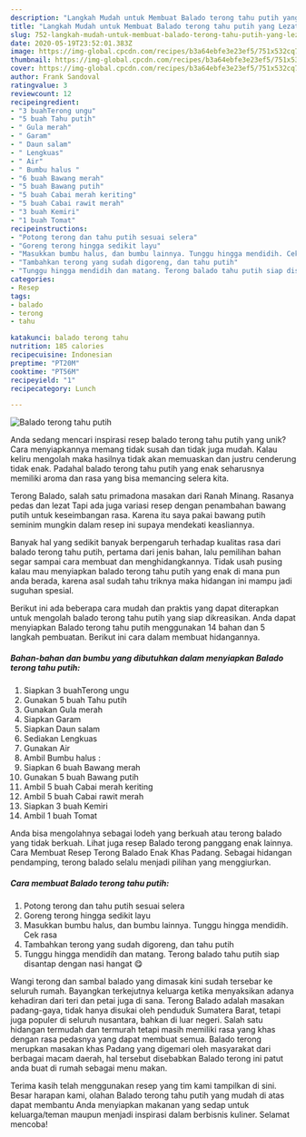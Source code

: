 ```yaml
---
description: "Langkah Mudah untuk Membuat Balado terong tahu putih yang Lezat"
title: "Langkah Mudah untuk Membuat Balado terong tahu putih yang Lezat"
slug: 752-langkah-mudah-untuk-membuat-balado-terong-tahu-putih-yang-lezat
date: 2020-05-19T23:52:01.383Z
image: https://img-global.cpcdn.com/recipes/b3a64ebfe3e23ef5/751x532cq70/balado-terong-tahu-putih-foto-resep-utama.jpg
thumbnail: https://img-global.cpcdn.com/recipes/b3a64ebfe3e23ef5/751x532cq70/balado-terong-tahu-putih-foto-resep-utama.jpg
cover: https://img-global.cpcdn.com/recipes/b3a64ebfe3e23ef5/751x532cq70/balado-terong-tahu-putih-foto-resep-utama.jpg
author: Frank Sandoval
ratingvalue: 3
reviewcount: 12
recipeingredient:
- "3 buahTerong ungu"
- "5 buah Tahu putih"
- " Gula merah"
- " Garam"
- " Daun salam"
- " Lengkuas"
- " Air"
- " Bumbu halus "
- "6 buah Bawang merah"
- "5 buah Bawang putih"
- "5 buah Cabai merah keriting"
- "5 buah Cabai rawit merah"
- "3 buah Kemiri"
- "1 buah Tomat"
recipeinstructions:
- "Potong terong dan tahu putih sesuai selera"
- "Goreng terong hingga sedikit layu"
- "Masukkan bumbu halus, dan bumbu lainnya. Tunggu hingga mendidih. Cek rasa"
- "Tambahkan terong yang sudah digoreng, dan tahu putih"
- "Tunggu hingga mendidih dan matang. Terong balado tahu putih siap disantap dengan nasi hangat 😋"
categories:
- Resep
tags:
- balado
- terong
- tahu

katakunci: balado terong tahu 
nutrition: 185 calories
recipecuisine: Indonesian
preptime: "PT20M"
cooktime: "PT56M"
recipeyield: "1"
recipecategory: Lunch

---
```



![Balado terong tahu putih](https://img-global.cpcdn.com/recipes/b3a64ebfe3e23ef5/751x532cq70/balado-terong-tahu-putih-foto-resep-utama.jpg)

Anda sedang mencari inspirasi resep balado terong tahu putih yang unik? Cara menyiapkannya memang tidak susah dan tidak juga mudah. Kalau keliru mengolah maka hasilnya tidak akan memuaskan dan justru cenderung tidak enak. Padahal balado terong tahu putih yang enak seharusnya memiliki aroma dan rasa yang bisa memancing selera kita.

Terong Balado, salah satu primadona masakan dari Ranah Minang. Rasanya pedas dan lezat Tapi ada juga variasi resep dengan penambahan bawang putih untuk keseimbangan rasa. Karena itu saya pakai bawang putih seminim mungkin dalam resep ini supaya mendekati keasliannya.

Banyak hal yang sedikit banyak berpengaruh terhadap kualitas rasa dari balado terong tahu putih, pertama dari jenis bahan, lalu pemilihan bahan segar sampai cara membuat dan menghidangkannya. Tidak usah pusing kalau mau menyiapkan balado terong tahu putih yang enak di mana pun anda berada, karena asal sudah tahu triknya maka hidangan ini mampu jadi suguhan spesial.


Berikut ini ada beberapa cara mudah dan praktis yang dapat diterapkan untuk mengolah balado terong tahu putih yang siap dikreasikan. Anda dapat menyiapkan Balado terong tahu putih menggunakan 14 bahan dan 5 langkah pembuatan. Berikut ini cara dalam membuat hidangannya.

<!--inarticleads1-->

##### Bahan-bahan dan bumbu yang dibutuhkan dalam menyiapkan Balado terong tahu putih:

1. Siapkan 3 buahTerong ungu
1. Gunakan 5 buah Tahu putih
1. Gunakan  Gula merah
1. Siapkan  Garam
1. Siapkan  Daun salam
1. Sediakan  Lengkuas
1. Gunakan  Air
1. Ambil  Bumbu halus :
1. Siapkan 6 buah Bawang merah
1. Gunakan 5 buah Bawang putih
1. Ambil 5 buah Cabai merah keriting
1. Ambil 5 buah Cabai rawit merah
1. Siapkan 3 buah Kemiri
1. Ambil 1 buah Tomat


Anda bisa mengolahnya sebagai lodeh yang berkuah atau terong balado yang tidak berkuah. Lihat juga resep Balado terong panggang enak lainnya. Cara Membuat Resep Terong Balado Enak Khas Padang. Sebagai hidangan pendamping, terong balado selalu menjadi pilihan yang menggiurkan. 

<!--inarticleads2-->

##### Cara membuat Balado terong tahu putih:

1. Potong terong dan tahu putih sesuai selera
1. Goreng terong hingga sedikit layu
1. Masukkan bumbu halus, dan bumbu lainnya. Tunggu hingga mendidih. Cek rasa
1. Tambahkan terong yang sudah digoreng, dan tahu putih
1. Tunggu hingga mendidih dan matang. Terong balado tahu putih siap disantap dengan nasi hangat 😋


Wangi terong dan sambal balado yang dimasak kini sudah tersebar ke seluruh rumah. Bayangkan terkejutnya keluarga ketika menyaksikan adanya kehadiran dari teri dan petai juga di sana. Terong Balado adalah masakan padang-gaya, tidak hanya disukai oleh penduduk Sumatera Barat, tetapi juga populer di seluruh nusantara, bahkan di luar negeri. Salah satu hidangan termudah dan termurah tetapi masih memiliki rasa yang khas dengan rasa pedasnya yang dapat membuat semua. Balado terong merupkan masakan khas Padang yang digemari oleh masyarakat dari berbagai macam daerah, hal tersebut disebabkan Balado terong ini patut anda buat di rumah sebagai menu makan. 

Terima kasih telah menggunakan resep yang tim kami tampilkan di sini. Besar harapan kami, olahan Balado terong tahu putih yang mudah di atas dapat membantu Anda menyiapkan makanan yang sedap untuk keluarga/teman maupun menjadi inspirasi dalam berbisnis kuliner. Selamat mencoba!
